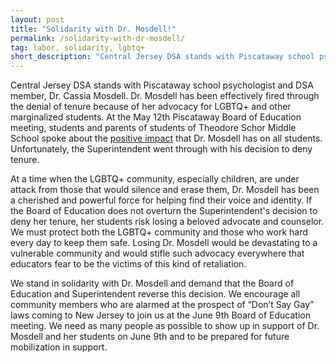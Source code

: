 ```yaml
---
layout: post 
title: "Solidarity with Dr. Mosdell!"
permalink: /solidarity-with-dr-mosdell/
tag: labor, solidarity, lgbtq+
short_description: "Central Jersey DSA stands with Piscataway school psychologist and DSA member, Dr. Cassia Mosdell"
---
```


Central Jersey DSA stands with Piscataway school psychologist and DSA member, Dr. Cassia Mosdell. Dr. Mosdell has been effectively fired through the denial of tenure because of her advocacy for LGBTQ+ and other marginalized students. At the May 12th Piscataway Board of Education meeting, students and parents of students of Theodore Schor Middle School spoke about the [positive impact](https://www.mycentraljersey.com/story/news/education/2022/05/18/students-back-piscataway-educator-effort-overturn-non-tenure-decision/9788459002/) that Dr. Mosdell has on all students. Unfortunately, the Superintendent went through with his decision to deny tenure.

At a time when the LGBTQ+ community, especially children,  are under attack from those that would silence and erase them, Dr. Mosdell has been a cherished and powerful force for helping find their voice and identity. If the Board of Education does not overturn the Superintendent's decision to deny her tenure, her students risk losing a beloved advocate and counselor. We must protect both the LGBTQ+ community and those who work hard every day to keep them safe. Losing Dr. Mosdell would be devastating to a vulnerable community and would stifle such advocacy everywhere that educators fear to be the victims of this kind of retaliation.

We stand in solidarity with Dr. Mosdell and demand that the Board of Education and Superintendent reverse this decision. We encourage all community members who are alarmed at the prospect of “Don’t Say Gay” laws coming to New Jersey to join us at the June 9th Board of Education meeting. We need as many people as possible to show up in support of Dr. Mosdell and her students on June 9th and to be prepared for future mobilization in support.

